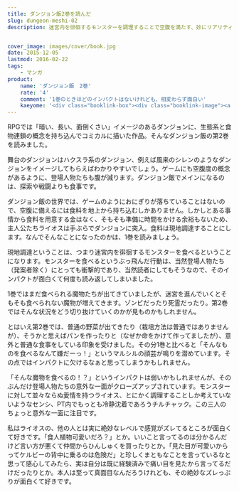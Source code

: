 ```yaml
---
title: ダンジョン飯2巻を読んだ
slug: dungeon-meshi-02
description: 迷宮内を徘徊するモンスターを調理することで空腹を満たす、妙にリアリティのある面白いマンガであるダンジョン飯。第1巻がとても面白くてツボったので、第2巻も心待ちにしていまいた。マルシルの顔芸が少なくてちょっと残念ですが、相変わらず面白いです。


cover_image: images/cover/book.jpg
date: 2015-12-05
lastmod: 2016-02-22
tags: 
    - マンガ
product:
    name: 'ダンジョン飯　2巻'
    rate: '4'
    comment: '1巻のときほどのインパクトはないけれども、相変わらず面白い'
    kaeyome: '<div class="booklink-box"><div class="booklink-image"><a href="http://www.amazon.co.jp/exec/obidos/asin/4047306762/illusionspace-22/" target="_blank" rel="nofollow" ><img src="http://ecx.images-amazon.com/images/I/51OdtVuVEML._SL160_.jpg" style="border: none;" /></a></div><div class="booklink-info"><div class="booklink-name"><a href="http://www.amazon.co.jp/exec/obidos/asin/4047306762/illusionspace-22/" target="_blank" rel="nofollow" >ダンジョン飯 2巻 (ビームコミックス)</a><div class="booklink-powered-date">posted with <a href="http://yomereba.com" rel="nofollow" target="_blank">ヨメレバ</a></div></div><div class="booklink-detail">九井 諒子 KADOKAWA/エンターブレイン 2015-08-12    </div><div class="booklink-link2"><div class="shoplinkamazon"><a href="http://www.amazon.co.jp/exec/obidos/asin/4047306762/illusionspace-22/" target="_blank" rel="nofollow" >Amazon</a></div><div class="shoplinkkindle"><a href="http://www.amazon.co.jp/exec/obidos/ASIN/B013HF83DA/illusionspace-22/" target="_blank" rel="nofollow" >Kindle</a></div><div class="shoplinkrakuten"><a href="http://hb.afl.rakuten.co.jp/hgc/11acbc01.369b1bf6.11acbc02.cabf9fe9/?pc=http%3A%2F%2Fbooks.rakuten.co.jp%2Frb%2F13352147%2F%3Fscid%3Daf_ich_link_urltxt%26m%3Dhttp%3A%2F%2Fm.rakuten.co.jp%2Fev%2Fbook%2F" target="_blank" rel="nofollow" >楽天ブックス</a></div>                  	  <div class="shoplinkkino"><a href="http://ck.jp.ap.valuecommerce.com/servlet/referral?sid=3085416&pid=882196163&vc_url=http%3A%2F%2Fwww.kinokuniya.co.jp%2Ff%2Fdsg-01-9784047306769" target="_blank" rel="nofollow" >紀伊國屋書店<img src="http://ad.jp.ap.valuecommerce.com/servlet/gifbanner?sid=3085416&pid=882196163" height="1" width="1" border="0"></a></div>	  	  	</div></div><div class="booklink-footer"></div></div>'
---
```


RPGでは「暗い、長い、面倒くさい」イメージのあるダンジョンに、生態系と食物連鎖の概念を持ち込んでコミカルに描いた作品。そんなダンジョン飯の第2巻を読みました。

舞台のダンジョンはハクスラ系のダンジョン、例えば風来のシレンのようなダンジョンをイメージしてもらえばわかりやすいでしょう。ゲームにも空腹度の概念があるように、登場人物たちも腹が減ります。ダンジョン飯でメインになるのは、探索や戦闘よりも食事です。

ダンジョン飯の世界では、ゲームのようにおにぎりが落ちていることはないので、空腹に備えるには食料を地上から持ち込むしかありません。しかしとある事情から食料を用意する金はなく、そもそも準備に時間をかける余裕もないため、主人公たちライオスは手ぶらでダンジョンに突入。食料は現地調達することにします。なんでそんなことになったのかは、1巻を読みましょう。

現地調達ということは、つまり迷宮内を徘徊するモンスターを食べるということになります。モンスターを食べるというぶっ飛んだ行動は、当然登場人物たち（発案者除く）にとっても衝撃的であり、当然読者にしてもそうなので、そのインパクトが面白くて何度も読み返してしまいました。

1巻ではまだ食べられる魔物たちが出てきていましたが、迷宮を進んでいくとそもそも食べられない魔物が増えてきます。ゾンビだったり死霊だったり。第2巻ではそんな状況をどう切り抜けていくのかが見ものかもしれません。

とはいえ第2巻では、普通の野菜が出てきたり（栽培方法は普通ではありませんが）、そうかと思えばパンを作ったりと（なぜか命をかけて作ってましたが）、意外と普通な食事をしている印象を受けました。その分1巻と比べると「そんなものを食べるなんて嫌だーっ！」というマルシルの顔芸が鳴りを潜めています。その点ではインパクトに欠けるなぁと思ってしまうかもしれません。

「そんな魔物を食べるの！？」というインパクトは弱いかもしれませんが、そのぶんだけ登場人物たちの意外な一面がクローズアップされています。モンスターに対して並々ならぬ愛情を持つライオス、とにかく調理することしか考えていないようなセンシ、PT内でもっとも冷静沈着であろうチルチャック。この三人のちょっと意外な一面に注目です。

私はライオスの、他の人とは実に絶妙なレベルで感覚がズレてるところが面白くて好きです。「食人植物可愛いだろ？」とか。いいこと言ってるのは分かるんだけど言い方が悪くて仲間からひんしゅくを買ったりとか。「見た目が可愛いからってケルビーの背中に乗るのは危険だ」と珍しくまともなことを言っているなと思って感心してみたら、実は自分は既に経験済みで痛い目を見たから言ってるだけだったりとか。本人は至って真面目なんだろうけれども、その絶妙なズレっぷりが面白くて好きです。


  